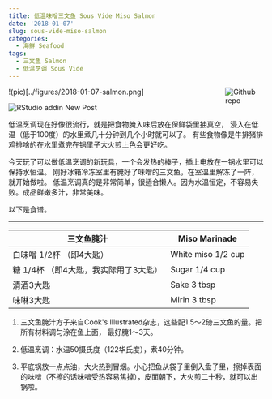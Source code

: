 ```yaml
---
title: 低温味噌三文鱼 Sous Vide Miso Salmon
date: '2018-01-07'
slug: sous-vide-miso-salmon
categories:
  - 海鲜 Seafood
tags:
  - 三文鱼 Salmon
  - 低温烹调 Sous Vide
---
```


<img src="" style="max-width:15%;min-width:40px;float:right;" alt="Github repo" />
!(pic)[../figures/2018-01-07-salmon.png]

![RStudio addin New Post](https://bookdown.org/yihui/blogdown/images/new-post.png)

低温烹调现在好像很流行，就是把食物腌入味后放在保鲜袋里抽真空，
浸入在低温（低于100度）的水里煮几十分钟到几个小时就可以了。
有些食物像是牛排猪排鸡排啥的在水里煮完在锅里子大火煎上色会更好吃。

今天玩了可以做低温烹调的新玩具，一个会发热的棒子，插上电放在一锅水里可以保持水恒温。
刚好冰箱冷冻室里有腌好了味噌的三文鱼，在室温里解冻了一阵，就开始做啦。
低温烹调真的是非常简单，很适合懒人。因为水温恒定，不容易失败。成品鲜嫩多汁，非常美味。

以下是食谱。

___
|三文鱼腌汁               |Miso Marinade            |
|-------------------------|-------------------------|
|白味噌 1/2杯 （即4大匙） |White miso 1/2 cup       |
|糖 1/4杯 （即4大匙，我实际用了3大匙） |Sugar 1/4 cup       |
|清酒3大匙                |Sake 3 tbsp              |
|味啉3大匙                |Mirin 3 tbsp             |

1. 三文鱼腌汁方子来自Cook's Illustrated杂志，这些配1.5～2磅三文鱼的量。把所有材料调匀涂在鱼上面，
最好腌1～3天。

2. 低温烹调：水温50摄氏度（122华氏度），煮40分钟。
3. 平底锅放一点点油，大火热到冒烟。小心把鱼从袋子里倒入盘子里，擦掉表面的味噌（不擦的话味噌受热容易焦掉），皮面朝下，大火煎二十秒，就可以出锅啦。


